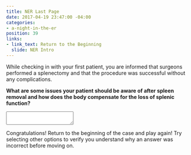 ```yaml
---
title: NER Last Page
date: 2017-04-19 23:47:00 -04:00
categories:
- a-night-in-the-er
position: 39
links:
- link_text: Return to the Beginning
  slide: NER Intro
---
```


While checking in with your first patient, you are informed that surgeons performed a splenectomy and that the procedure was successful without any complications.

**What are some issues your patient should be aware of after spleen removal and how does the body compensate for the loss of splenic function?**

<textarea></textarea>

Congratulations! Return to the beginning of the case and play again! Try selecting other options to verify you understand why an answer was incorrect before moving on.